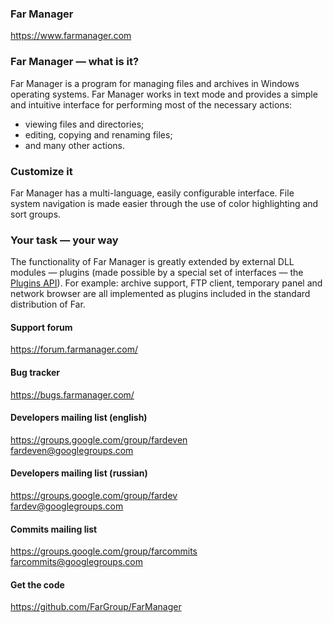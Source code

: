 ### Far Manager
https://www.farmanager.com

### Far Manager — what is it?
Far Manager is a program for managing files and archives in Windows operating systems. Far Manager works in text mode and provides a simple and intuitive interface for performing most of the necessary actions:
* viewing files and directories;
* editing, copying and renaming files;
* and many other actions.

### Customize it
Far Manager has a multi-language, easily configurable interface. File system navigation is made easier through the use of color highlighting and sort groups.

### Your task — your way
The functionality of Far Manager is greatly extended by external DLL modules — plugins (made possible by a special set of interfaces — the [Plugins API](https://api.farmanager.com/)). For example: archive support, FTP client, temporary panel and network browser are all implemented as plugins included in the standard distribution of Far.


#### Support forum
https://forum.farmanager.com/

#### Bug tracker
https://bugs.farmanager.com/

#### Developers mailing list (english)
https://groups.google.com/group/fardeven  
fardeven@googlegroups.com

#### Developers mailing list (russian)
https://groups.google.com/group/fardev  
fardev@googlegroups.com

#### Commits mailing list
https://groups.google.com/group/farcommits  
farcommits@googlegroups.com

#### Get the code
https://github.com/FarGroup/FarManager
